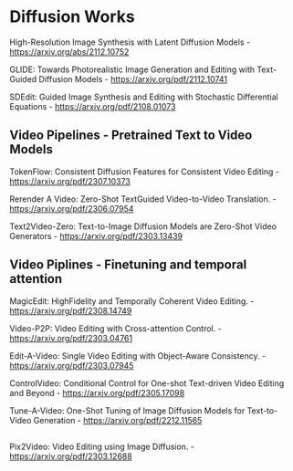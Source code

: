 # Diffusion Works

High-Resolution Image Synthesis with Latent Diffusion Models - https://arxiv.org/abs/2112.10752

GLIDE: Towards Photorealistic Image Generation and Editing with
Text-Guided Diffusion Models - https://arxiv.org/pdf/2112.10741

SDEdit: Guided Image Synthesis and Editing with Stochastic Differential Equations - https://arxiv.org/pdf/2108.01073

## Video Pipelines - Pretrained Text to Video Models
TokenFlow: Consistent Diffusion Features for Consistent Video Editing - https://arxiv.org/pdf/2307.10373

Rerender A Video: Zero-Shot TextGuided Video-to-Video Translation. - https://arxiv.org/pdf/2306.07954

Text2Video-Zero:
Text-to-Image Diffusion Models are Zero-Shot Video Generators - https://arxiv.org/pdf/2303.13439

## Video Piplines - Finetuning and temporal attention
MagicEdit: HighFidelity and Temporally Coherent Video Editing. - https://arxiv.org/pdf/2308.14749

Video-P2P: Video Editing with
Cross-attention Control. - https://arxiv.org/pdf/2303.04761

Edit-A-Video:
Single Video Editing with Object-Aware Consistency. - https://arxiv.org/pdf/2303.07945

ControlVideo: Conditional Control for One-shot Text-driven Video Editing and Beyond - https://arxiv.org/pdf/2305.17098

Tune-A-Video: One-Shot Tuning of Image Diffusion Models for Text-to-Video Generation - https://arxiv.org/pdf/2212.11565

##

Pix2Video: Video Editing using Image
Diffusion. - https://arxiv.org/pdf/2303.12688

